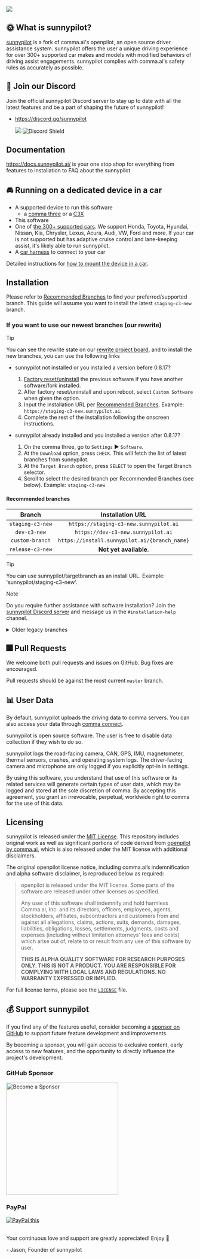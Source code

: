 ![](https://user-images.githubusercontent.com/47793918/233812617-beab2e71-57b9-479e-8bff-c3931347ca40.png)

## 🌞 What is sunnypilot?
[sunnypilot](https://github.com/sunnyhaibin/sunnypilot) is a fork of comma.ai's openpilot, an open source driver assistance system. sunnypilot offers the user a unique driving experience for over 300+ supported car makes and models with modified behaviors of driving assist engagements. sunnypilot complies with comma.ai's safety rules as accurately as possible.

## 💭 Join our Discord
Join the official sunnypilot Discord server to stay up to date with all the latest features and be a part of shaping the future of sunnypilot!
* https://discord.gg/sunnypilot

  ![](https://dcbadge.vercel.app/api/server/wRW3meAgtx?style=flat) ![Discord Shield](https://discordapp.com/api/guilds/880416502577266699/widget.png?style=shield)

## Documentation
https://docs.sunnypilot.ai/ is your one stop shop for everything from features to installation to FAQ about the sunnypilot

## 🚘 Running on a dedicated device in a car
* A supported device to run this software
    * a [comma three](https://comma.ai/shop/products/three) or a [C3X](https://comma.ai/shop/comma-3x)
* This software
* One of [the 300+ supported cars](https://github.com/commaai/openpilot/blob/master/docs/CARS.md). We support Honda, Toyota, Hyundai, Nissan, Kia, Chrysler, Lexus, Acura, Audi, VW, Ford and more. If your car is not supported but has adaptive cruise control and lane-keeping assist, it's likely able to run sunnypilot.
* A [car harness](https://comma.ai/shop/products/car-harness) to connect to your car

Detailed instructions for [how to mount the device in a car](https://comma.ai/setup).

## Installation
Please refer to [Recommended Branches](#recommended-branches) to find your preferred/supported branch. This guide will assume you want to install the latest `staging-c3-new` branch.

### If you want to use our newest branches (our rewrite)
> [!TIP]
>You can see the rewrite state on our [rewrite project board](https://github.com/orgs/sunnypilot/projects/2), and to install the new branches, you can use the following links

* sunnypilot not installed or you installed a version before 0.8.17?
  1. [Factory reset/uninstall](https://github.com/commaai/openpilot/wiki/FAQ#how-can-i-reset-the-device) the previous software if you have another software/fork installed.
  2. After factory reset/uninstall and upon reboot, select `Custom Software` when given the option.
  3. Input the installation URL per [Recommended Branches](#recommended-branches). Example: ```https://staging-c3-new.sunnypilot.ai```.
  4. Complete the rest of the installation following the onscreen instructions.

* sunnypilot already installed and you installed a version after 0.8.17?
  1. On the comma three, go to `Settings` ▶️ `Software`.
  2. At the `Download` option, press `CHECK`. This will fetch the list of latest branches from sunnypilot.
  3. At the `Target Branch` option, press `SELECT` to open the Target Branch selector.
  4. Scroll to select the desired branch per  Recommended Branches (see below). Example: `staging-c3-new`

#### Recommended branches
|      Branch      |                 Installation URL              |
|:----------------:|:---------------------------------------------:|
| `staging-c3-new` | `https://staging-c3-new.sunnypilot.ai`        |
|   `dev-c3-new`   | `https://dev-c3-new.sunnypilot.ai`            |
| `custom-branch`  | `https://install.sunnypilot.ai/{branch_name}` |
| `release-c3-new` |            **Not yet available**.             |

> [!TIP]
> You can use sunnypilot/targetbranch as an install URL. Example: 'sunnypilot/staging-c3-new'.

> [!NOTE]
> Do you require further assistance with software installation? Join the [sunnypilot Discord server](https://discord.sunnypilot.com) and message us in the `#installation-help` channel.


<details>

<summary>Older legacy branches</summary>

### If you want to use our older legacy branches (*not recommended*)

> [**IMPORTANT**]
> It is recommended to [re-flash AGNOS](https://flash.comma.ai/) if you intend to downgrade from the new branches.
> You can still restore the latest sunnylink backup made on the old branches.

|    Branch    |         Installation URL         |
|:------------:|:--------------------------------:|
| `release-c3` | https://release-c3.sunnypilot.ai |
| `staging-c3` | https://staging-c3.sunnypilot.ai |
|   `dev-c3`   | https://dev-c3.sunnypilot.ai     |

</details>


## 🎆 Pull Requests
We welcome both pull requests and issues on GitHub. Bug fixes are encouraged.

Pull requests should be against the most current `master` branch.

## 📊 User Data

By default, sunnypilot uploads the driving data to comma servers. You can also access your data through [comma connect](https://connect.comma.ai/).

sunnypilot is open source software. The user is free to disable data collection if they wish to do so.

sunnypilot logs the road-facing camera, CAN, GPS, IMU, magnetometer, thermal sensors, crashes, and operating system logs.
The driver-facing camera and microphone are only logged if you explicitly opt-in in settings.

By using this software, you understand that use of this software or its related services will generate certain types of user data, which may be logged and stored at the sole discretion of comma. By accepting this agreement, you grant an irrevocable, perpetual, worldwide right to comma for the use of this data.

## Licensing

sunnypilot is released under the [MIT License](LICENSE). This repository includes original work as well as significant portions of code derived from [openpilot by comma.ai](https://github.com/commaai/openpilot), which is also released under the MIT license with additional disclaimers.

The original openpilot license notice, including comma.ai’s indemnification and alpha software disclaimer, is reproduced below as required:

> openpilot is released under the MIT license. Some parts of the software are released under other licenses as specified.
>
> Any user of this software shall indemnify and hold harmless Comma.ai, Inc. and its directors, officers, employees, agents, stockholders, affiliates, subcontractors and customers from and against all allegations, claims, actions, suits, demands, damages, liabilities, obligations, losses, settlements, judgments, costs and expenses (including without limitation attorneys’ fees and costs) which arise out of, relate to or result from any use of this software by user.
>
> **THIS IS ALPHA QUALITY SOFTWARE FOR RESEARCH PURPOSES ONLY. THIS IS NOT A PRODUCT.
> YOU ARE RESPONSIBLE FOR COMPLYING WITH LOCAL LAWS AND REGULATIONS.
> NO WARRANTY EXPRESSED OR IMPLIED.**

For full license terms, please see the [`LICENSE`](LICENSE) file.

## 💰 Support sunnypilot
If you find any of the features useful, consider becoming a [sponsor on GitHub](https://github.com/sponsors/sunnyhaibin) to support future feature development and improvements.


By becoming a sponsor, you will gain access to exclusive content, early access to new features, and the opportunity to directly influence the project's development.


<h3>GitHub Sponsor</h3>

<a href="https://github.com/sponsors/sunnyhaibin">
  <img src="https://user-images.githubusercontent.com/47793918/244135584-9800acbd-69fd-4b2b-bec9-e5fa2d85c817.png" alt="Become a Sponsor" width="300" style="max-width: 100%; height: auto;">
</a>
<br>

<h3>PayPal</h3>

<a href="https://paypal.me/sunnyhaibin0850" target="_blank">
<img src="https://www.paypalobjects.com/en_US/i/btn/btn_donateCC_LG.gif" alt="PayPal this" title="PayPal - The safer, easier way to pay online!" border="0" />
</a>
<br></br>

Your continuous love and support are greatly appreciated! Enjoy 🥰

<span>-</span> Jason, Founder of sunnypilot
